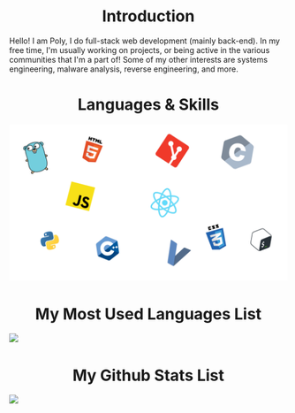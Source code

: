 
<h1 align="center">Introduction</h1>
<p >Hello! I am Poly, I do full-stack web development (mainly back-end). In my free time, I'm usually working on projects, or being active in the various communities that I'm a part of! Some of my other interests are systems engineering, malware analysis, reverse engineering, and more.</p>

<h1 align="center">Languages & Skills</h1>
<img src="images/skills&langs.png"/>

<h1 align="center">My Most Used Languages List</h1>
<img src="https://github-readme-stats.vercel.app/api/top-langs/?username=PolyLmao&text_color=daf7dc&title_color=ffffff&bg_color=8e2de2,8e2de2,4a00e0"/>

<h1 align="center">My Github Stats List</h1>
<img src="https://github-readme-stats.vercel.app/api?username=PolyLmao&show_icons=true&title_color=ffffff&text_color=daf7dc&bg_color=8e2de2,8e2de2,4a00e0"/>
